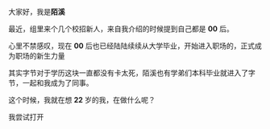 大家好，我是**陌溪**

最近，组里来个几个校招新人，来自我介绍的时候提到自己都是 **00** 后。

心里不禁感叹，现在 **00** 后也已经陆陆续续从大学毕业，开始进入职场的，正式成为职场的新生力量

其实字节对于学历这块一直都没有卡太死，陌溪也有学弟们本科毕业就进入了字节，一起和我成为了同事。



这个时候，我就在想 **22** 岁的我，在做什么呢？

我尝试打开

